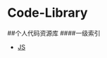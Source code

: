 # Code-Library
##个人代码资源库
####一级索引
* [JS](https://github.com/Lingbai-Wang/Code-Library/tree/master/JS)
